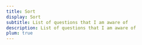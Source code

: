 ```yaml
---
title: Sort
display: Sort
subtitle: List of questions that I am aware of
description: List of questions that I am aware of
plum: true
---
```


<SubNav module="algorithm" />

<ListQuestions module="algorithm" tag="sort" />
